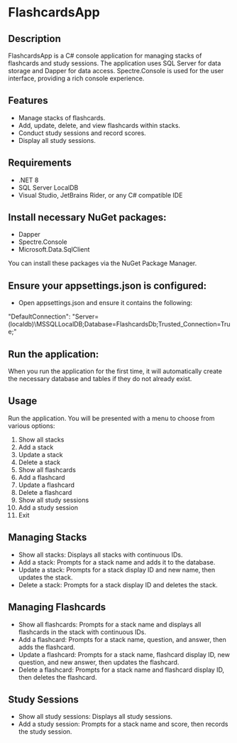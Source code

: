 ﻿# FlashcardsApp

## Description

FlashcardsApp is a C# console application for managing stacks of flashcards and study sessions. The application uses SQL Server for data storage and Dapper for data access. Spectre.Console is used for the user interface, providing a rich console experience.

## Features

- Manage stacks of flashcards.
- Add, update, delete, and view flashcards within stacks.
- Conduct study sessions and record scores.
- Display all study sessions.

## Requirements

- .NET 8
- SQL Server LocalDB
- Visual Studio, JetBrains Rider, or any C# compatible IDE

## Install necessary NuGet packages:

* Dapper
* Spectre.Console
* Microsoft.Data.SqlClient

You can install these packages via the NuGet Package Manager.

## Ensure your appsettings.json is configured:

* Open appsettings.json and ensure it contains the following:

"DefaultConnection": "Server=(localdb)\\MSSQLLocalDB;Database=FlashcardsDb;Trusted_Connection=True;"

## Run the application:
When you run the application for the first time, it will automatically create the necessary database and 
tables if they do not already exist.

## Usage
Run the application. You will be presented with a menu to choose from various options:

1. Show all stacks
2. Add a stack
3. Update a stack
4. Delete a stack
5. Show all flashcards
6. Add a flashcard
7. Update a flashcard
8. Delete a flashcard
9. Show all study sessions
10. Add a study session
11. Exit

## Managing Stacks
* Show all stacks: Displays all stacks with continuous IDs.
* Add a stack: Prompts for a stack name and adds it to the database.
* Update a stack: Prompts for a stack display ID and new name, then updates the stack.
* Delete a stack: Prompts for a stack display ID and deletes the stack.

## Managing Flashcards
* Show all flashcards: Prompts for a stack name and displays all flashcards in the stack with continuous IDs.
* Add a flashcard: Prompts for a stack name, question, and answer, then adds the flashcard.
* Update a flashcard: Prompts for a stack name, flashcard display ID, new question, and new answer, then updates the flashcard.
* Delete a flashcard: Prompts for a stack name and flashcard display ID, then deletes the flashcard.

## Study Sessions
* Show all study sessions: Displays all study sessions.
* Add a study session: Prompts for a stack name and score, then records the study session.